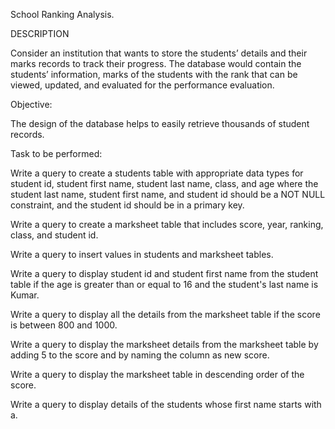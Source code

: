 School Ranking Analysis.

DESCRIPTION

Consider an institution that wants to store the students’ details and their marks records to track their progress. The database would contain the students’ information, marks of the students with the rank that can be viewed, updated, and evaluated for the performance evaluation.

 

Objective:

The design of the database helps to easily retrieve thousands of student records.

 

Task to be performed:

Write a query to create a students table with appropriate data types for student id, student first name, student last name, class, and age where the student last name, student first name, and student id should be a NOT NULL constraint, and the student id should be in a primary key.

Write a query to create a marksheet table that includes score, year, ranking, class, and student id.

Write a query to insert values in students and marksheet tables.

Write a query to display student id and student first name from the student table if the age is greater than or equal to 16 and the student's last name is Kumar.

Write a query to display all the details from the marksheet table if the score is between 800 and 1000.

Write a query to display the marksheet details from the marksheet table by adding 5 to the score and by naming the column as new score.

Write a query to display the marksheet table in descending order of the  score.

Write a query to display details of the students whose first name starts with a.
